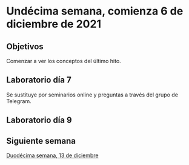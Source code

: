 # Undécima semana, comienza 6 de diciembre de 2021


## Objetivos

Comenzar a ver los conceptos del último hito.

## Laboratorio día 7

Se sustituye por seminarios online y preguntas a través del grupo de Telegram.

## Laboratorio día 9



## Siguiente semana

[Duodécima semana, 13 de diciembre](12-semana.md)
